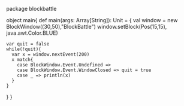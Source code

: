 package blockbattle

object main{
  def main(args: Array[String]): Unit = {
    val window = new BlockWindow((30,50),"BlockBattle")
    window.setBlock(Pos(15,15), java.awt.Color.BLUE)

    var quit = false
    while(!quit){
      var x = window.nextEvent(200)
      x match{
        case BlockWindow.Event.Undefined =>
        case BlockWindow.Event.WindowClosed => quit = true
        case _ => println(x)
      }
    }
  }
}

